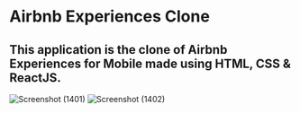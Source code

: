 # Airbnb Experiences Clone

## This application is the clone of Airbnb Experiences for Mobile made using HTML, CSS & ReactJS.

![Screenshot (1401)](https://user-images.githubusercontent.com/83175234/180585154-f776eb39-f968-4a9d-a131-268a8f98b148.png)
![Screenshot (1402)](https://user-images.githubusercontent.com/83175234/180585155-fdfa5485-b428-4c3c-a6fb-52179581eecf.png)
